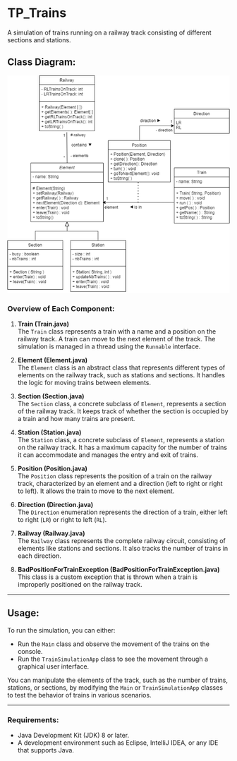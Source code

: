 # **TP_Trains**
A simulation of trains running on a railway track consisting of different sections and stations. 

## **Class Diagram**:
![Diagramme.png](Diagramme.png)

### **Overview of Each Component**:

1. **Train (Train.java)**  
   The `Train` class represents a train with a name and a position on the railway track. A train can move to the next element of the track. The simulation is managed in a thread using the `Runnable` interface.

2. **Element (Element.java)**  
   The `Element` class is an abstract class that represents different types of elements on the railway track, such as stations and sections. It handles the logic for moving trains between elements.

3. **Section (Section.java)**  
   The `Section` class, a concrete subclass of `Element`, represents a section of the railway track. It keeps track of whether the section is occupied by a train and how many trains are present.

4. **Station (Station.java)**  
   The `Station` class, a concrete subclass of `Element`, represents a station on the railway track. It has a maximum capacity for the number of trains it can accommodate and manages the entry and exit of trains.

5. **Position (Position.java)**  
   The `Position` class represents the position of a train on the railway track, characterized by an element and a direction (left to right or right to left). It allows the train to move to the next element.

6. **Direction (Direction.java)**  
   The `Direction` enumeration represents the direction of a train, either left to right (`LR`) or right to left (`RL`).

7. **Railway (Railway.java)**  
   The `Railway` class represents the complete railway circuit, consisting of elements like stations and sections. It also tracks the number of trains in each direction.

8. **BadPositionForTrainException (BadPositionForTrainException.java)**  
   This class is a custom exception that is thrown when a train is improperly positioned on the railway track.

---

## **Usage**:

To run the simulation, you can either:

- Run the `Main` class and observe the movement of the trains on the console.
- Run the `TrainSimulationApp` class to see the movement through a graphical user interface.

You can manipulate the elements of the track, such as the number of trains, stations, or sections, by modifying the `Main` or `TrainSimulationApp` classes to test the behavior of trains in various scenarios.

---

### **Requirements**:
- Java Development Kit (JDK) 8 or later.
- A development environment such as Eclipse, IntelliJ IDEA, or any IDE that supports Java.
